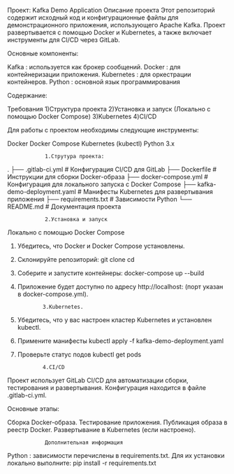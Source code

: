 Проект: Kafka Demo Application
Описание проекта
Этот репозиторий содержит исходный код и конфигурационные файлы для демонстрационного приложения, использующего Apache Kafka. Проект развертывается с помощью Docker и Kubernetes, а также включает инструменты для CI/CD через GitLab.

Основные компоненты:

Kafka : используется как брокер сообщений.
Docker : для контейнеризации приложения.
Kubernetes : для оркестрации контейнеров.
Python : основной язык программирования 

Содержание:

Требования
1)Структура проекта
2)Установка и запуск (Локально с помощью Docker Compose)
3)Kubernetes
4)CI/CD


Для работы с проектом необходимы следующие инструменты:

Docker 
Docker Compose 
Kubernetes (kubectl) 
Python 3.x 


				1.Струтура проекта:

.
├── .gitlab-ci.yml          # Конфигурация CI/CD для GitLab
├── Dockerfile              # Инструкции для сборки Docker-образа
├── docker-compose.yml      # Конфигурация для локального запуска с Docker Compose
├── kafka-demo-deployment.yaml # Манифесты Kubernetes для развертывания приложения
├── requirements.txt        # Зависимости Python
└── README.md               # Документация проекта

				2.Установка и запуск
Локально с помощью Docker Compose
1.	Убедитесь, что Docker и Docker Compose установлены.
2.	Склонируйте репозиторий:
		git clone <repository-url>
		cd <repository-directory>
3.	Соберите и запустите контейнеры:
		docker-compose up --build
4.	Приложение будет доступно по адресу http://localhost:<port> (порт указан в docker-compose.yml).

				3.Kubernetes.
1.	Убедитесь, что у вас настроен кластер Kubernetes и установлен kubectl.
2.	Примените манифесты
		kubectl apply -f kafka-demo-deployment.yaml
3.	Проверьте статус подов
		kubectl get pods 

				4.CI/CD
Проект использует GitLab CI/CD для автоматизации сборки, тестирования и развертывания. 
Конфигурация находится в файле .gitlab-ci.yml.

Основные этапы:

Сборка Docker-образа.
Тестирование приложения.
Публикация образа в реестр Docker.
Развертывание в Kubernetes (если настроено).


				Дополнительная информация
Python : зависимости перечислены в requirements.txt. Для их установки локально выполните:
	pip install -r requirements.txt


